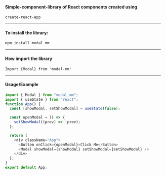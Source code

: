 #### Simple-component-library of React components created using

`create-react-app`

<hr>

#### To install the library:

`npm install modal_mm`

<hr>

#### How import the library

`Import {Modal} from 'modal-mm'`

<hr>

#### Usage/Example

```javascript
import { Modal } from "modal_mm";
import { useState } from "react";
function App() {
  const [showModal, setShowModal] = useState(false);

  const openModal = () => {
    setShowModal((prev) => !prev);
  };

  return (
    <div className="App">
      <Button onClick={openModal}>Click Me</Button>
      <Modal showModal={showModal} setShowModal={setShowModal} />
    </div>
  );
}
export default App;
```
